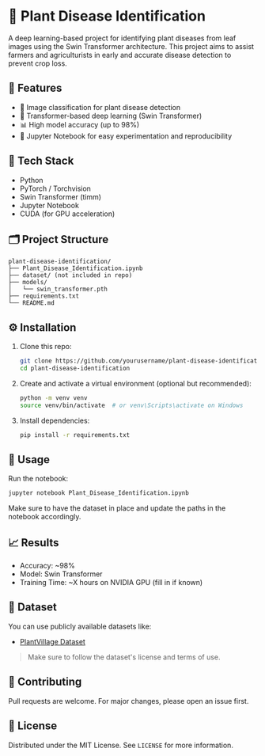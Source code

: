 
# 🌿 Plant Disease Identification

A deep learning-based project for identifying plant diseases from leaf images using the Swin Transformer architecture. This project aims to assist farmers and agriculturists in early and accurate disease detection to prevent crop loss.

## 🚀 Features

- 📸 Image classification for plant disease detection
- 🧠 Transformer-based deep learning (Swin Transformer)
- 📊 High model accuracy (up to 98%)
- 🧪 Jupyter Notebook for easy experimentation and reproducibility

## 🧰 Tech Stack

- Python
- PyTorch / Torchvision
- Swin Transformer (timm)
- Jupyter Notebook
- CUDA (for GPU acceleration)

## 🗂 Project Structure

```
plant-disease-identification/
├── Plant_Disease_Identification.ipynb
├── dataset/ (not included in repo)
├── models/
│   └── swin_transformer.pth
├── requirements.txt
└── README.md
```

## ⚙️ Installation

1. Clone this repo:
   ```bash
   git clone https://github.com/yourusername/plant-disease-identification.git
   cd plant-disease-identification
   ```

2. Create and activate a virtual environment (optional but recommended):
   ```bash
   python -m venv venv
   source venv/bin/activate  # or venv\Scripts\activate on Windows
   ```

3. Install dependencies:
   ```bash
   pip install -r requirements.txt
   ```

## 🧪 Usage

Run the notebook:

```bash
jupyter notebook Plant_Disease_Identification.ipynb
```

Make sure to have the dataset in place and update the paths in the notebook accordingly.

## 📈 Results

- Accuracy: ~98%
- Model: Swin Transformer
- Training Time: ~X hours on NVIDIA GPU (fill in if known)

## 📂 Dataset

You can use publicly available datasets like:

- [PlantVillage Dataset](https://www.kaggle.com/datasets/emmarex/plantdisease)

> Make sure to follow the dataset's license and terms of use.

## 🤝 Contributing

Pull requests are welcome. For major changes, please open an issue first.

## 📄 License

Distributed under the MIT License. See `LICENSE` for more information.
